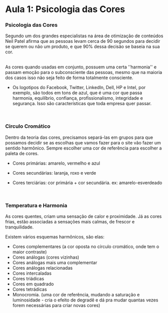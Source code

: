 # Aula 1: Psicologia das Cores 


### Psicologia das Cores 

Segundo um dos grandes especialistas na área de otimização de conteúdos Neil Patel afirma que as pessoas levam cerca de 90 segundos para decidir se querem ou não um produto, e que 90% dessa decisão se baseia na sua cor.  
<br>

As cores quando usadas em conjunto, possuem uma certa ''harmonia'' e passam emoção para o subconsciente das pessoas, mesmo que na maioria dos casos isso não seja feito de forma totalmente consciente.  

* Os logotipos do Facebook, Twitter, LinkedIn, Dell, HP e Intel, por exemplo, são todos em tons de azul, que é uma cor que passa harmonia, equilíbrio, confiança, profissionalismo, integridade e segurança. Isso são características que toda empresa quer passar. 
<br>
 
### Circulo Cromático 

Dentro da teoria das cores, precisamos separá-las em grupos para que possamos decidir se as escolhas que vamos fazer para o  site vão fazer um sentido harmônico. Sempre escolher uma cor de referência para escolher a paleta de cores.

* Cores primárias: amarelo, vermelho e azul 

* Cores secundárias: laranja, roxo e verde 

* Cores terciárias: cor primária + cor secundária. ex: amarelo-esverdeado
<br>

### Temperatura e Harmonia 

As cores quentes, criam uma sensação de calor e proximidade. Já as cores frias, estão associadas a sensações mais calmas, de frescor e tranquilidade. 

Existem vários esquemas harmônicos, são elas:  

* Cores complementares (a cor oposta no círculo cromático, onde tem o maior contraste)
* Cores análogas (cores vizinhas)
* Cores análogas mais uma complementar 
* Cores análogas relacionadas 
* Cores intercaladas 
* Cores triádicas  
* Cores em quadrado 
* Cores tetrádicas   
* Monocromia. (uma cor de referência, mudando a saturação e luminosidade - cria o efeito de degradê e dá pra mudar quantas vezes forem necessárias para criar novas cores)



